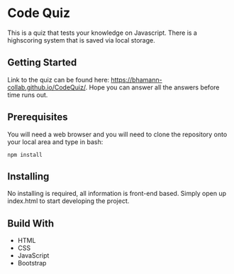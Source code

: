# Code Quiz

This is a quiz that tests your knowledge on Javascript. There is a highscoring system that is saved via local storage.

## Getting Started

Link to the quiz can be found here: https://bhamann-collab.github.io/CodeQuiz/. Hope you can answer all the answers before time runs out.


## Prerequisites

You will need a web browser and you will need to clone the repository onto your local area and type in bash:
```
npm install
```


## Installing

No installing is required, all information is front-end based. Simply open up index.html to start developing the project.


## Build With

* HTML
* CSS
* JavaScript
* Bootstrap
